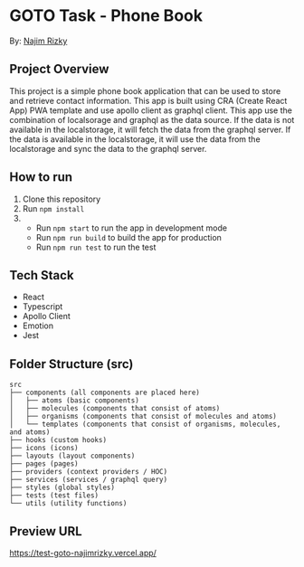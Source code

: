 # GOTO Task - Phone Book
By: [Najim Rizky](https://najimr-izky.com)
## Project Overview
This project is a simple phone book application that can be used to store and retrieve contact information. This app is built using CRA (Create React App) PWA template and use apollo client as graphql client. This app use the combination of localsorage and graphql as the data source. If the data is not available in the localstorage, it will fetch the data from the graphql server. If the data is available in the localstorage, it will use the data from the localstorage and sync the data to the graphql server.
## How to run
1. Clone this repository
2. Run `npm install`
3. - Run `npm start` to run the app in development mode
   - Run `npm run build` to build the app for production
   - Run `npm run test` to run the test

## Tech Stack
- React
- Typescript
- Apollo Client
- Emotion
- Jest

## Folder Structure (src)
```
src
├── components (all components are placed here)
│   ├── atoms (basic components)
│   ├── molecules (components that consist of atoms)
│   ├── organisms (components that consist of molecules and atoms)
│   └── templates (components that consist of organisms, molecules, and atoms)
├── hooks (custom hooks)
├── icons (icons)
├── layouts (layout components)
├── pages (pages)
├── providers (context providers / HOC)
├── services (services / graphql query)
├── styles (global styles)
├── tests (test files)
└── utils (utility functions)
```
## Preview URL
https://test-goto-najimrizky.vercel.app/
